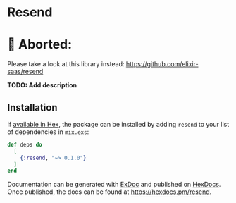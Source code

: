 # Resend

# 🚨 Aborted:

Please take a look at this library instead: https://github.com/elixir-saas/resend

**TODO: Add description**

## Installation

If [available in Hex](https://hex.pm/docs/publish), the package can be installed
by adding `resend` to your list of dependencies in `mix.exs`:

```elixir
def deps do
  [
    {:resend, "~> 0.1.0"}
  ]
end
```

Documentation can be generated with [ExDoc](https://github.com/elixir-lang/ex_doc)
and published on [HexDocs](https://hexdocs.pm). Once published, the docs can
be found at <https://hexdocs.pm/resend>.
